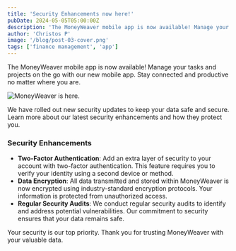 ```yaml
---
title: 'Security Enhancements now here!'
pubDate: 2024-05-05T05:00:00Z
description: 'The MoneyWeaver mobile app is now available! Manage your tasks and projects on the go with our new mobile app. Stay connected and productive no matter where you are.'
author: 'Christos P'
image: '/blog/post-03-cover.png'
tags: ['finance management', 'app']
---
```


The MoneyWeaver mobile app is now available! Manage your tasks and projects on the go with our new mobile app. Stay connected and productive no matter where you are.

![MoneyWeaver is here.](/blog/post-03.png)

We have rolled out new security updates to keep your data safe and secure. Learn more about our latest security enhancements and how they protect you.

### Security Enhancements

- **Two-Factor Authentication**: Add an extra layer of security to your account with two-factor authentication. This feature requires you to verify your identity using a second device or method.
- **Data Encryption**: All data transmitted and stored within MoneyWeaver is now encrypted using industry-standard encryption protocols. Your information is protected from unauthorized access.
- **Regular Security Audits**: We conduct regular security audits to identify and address potential vulnerabilities. Our commitment to security ensures that your data remains safe.

Your security is our top priority. Thank you for trusting MoneyWeaver with your valuable data.
